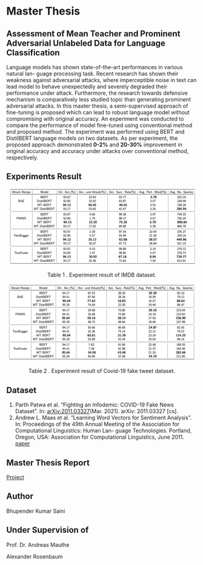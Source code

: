 # Master Thesis
## Assessment of Mean Teacher and Prominent Adversarial Unlabeled Data for Language Classification

Language models has shown state-of-the-art performances in various natural lan- guage processing task. Recent research has shown their weakness against adversarial attacks, where imperceptible noise in text can lead model to behave unexpectedly and severely degraded their performance under attack. Furthermore, the research towards defensive mechanism is comparatively less studied topic than generating prominent adversarial attacks. In this master thesis, a semi-supervised approach of fine-tuning is proposed which can lead to robust language model without compromising with original accuracy. An experiment was conducted to compare the performance of model fine-tuned using conventional method and proposed method. The experiment was performed using BERT and DistilBERT language models on two datasets. As per experiment, the proposed approach demonstrated __0-2%__ and __20-30%__ improvement in original accuracy and accuracy under attacks over conventional method, respectively.

## Experiments Result
![ddata_directory](img/res_imdb.png)
<p align="center">Table 1 . Experiment result of IMDB dataset. </p>

![ddata_directory](img/res_fknew.png)
<p align="center">Table 2 . Experiment result of Covid-19 fake tweet dataset. </p>

## Dataset
1. Parth Patwa et al. “Fighting an Infodemic: COVID-19 Fake News Dataset”. In: [arXiv:2011.03327](https://arxiv.org/abs/2011.03327)(Mar. 2021). arXiv: 2011.03327 [cs].
2. Andrew L. Maas et al. “Learning Word Vectors for Sentiment Analysis”. In: Proceedings of the 49th Annual Meeting of the Association for Computational Linguistics: Human Lan- guage Technologies. Portland, Oregon, USA: Association for Computational Linguistics, June 2011. [paper](https://ai.stanford.edu/~ang/papers/acl11-WordVectorsSentimentAnalysis.pdf)


## Master Thesis Report 
[Project](https://github.com/bksaini078/Mean-Teacher-BERT-Robustness-Assessment)

## Author 
Bhupender Kumar Saini
## Under Supervision of 
Prof. Dr. Andreas Mauthe

Alexander Rosenbaum
